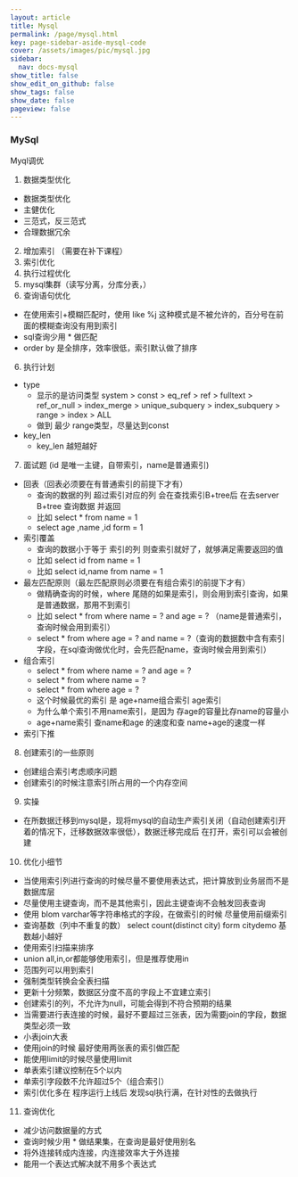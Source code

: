 ```yaml
---
layout: article
title: Mysql
permalink: /page/mysql.html
key: page-sidebar-aside-mysql-code
cover: /assets/images/pic/mysql.jpg
sidebar:
  nav: docs-mysql
show_title: false
show_edit_on_github: false
show_tags: false
show_date: false
pageview: false
---
```

<style>
  .hero-example p {
    margin: .5rem 0;
  }
  .hero-example--height {
    height: 500px;
  }
  .hero-fill-example {
    background-color: #ccc;
  }
  .hero-fill-example--dark {
    background-color: #123;
  }
  .hero-bg-image-example {
    background-image: url("/docs/assets/images/cover25.jpg");
  }
  .hero-bg-image-example--linear-gradient {
    background-image: linear-gradient(135deg, rgba(255, 69, 0, .5), rgba(255, 197, 0, .2)), url("/docs/assets/images/cover3.jpg");
  }
</style>

<div class="hero hero-example hero--dark hero-bg-image-example my-3">
  <div class="hero__content">
    <h3>MySql</h3>
  </div>
</div>

Myql调优
1. 数据类型优化
  - 数据类型优化
  - 主健优化
  - 三范式，反三范式
  - 合理数据冗余
2. 增加索引 （需要在补下课程）
3. 索引优化
4. 执行过程优化
4. mysql集群（读写分离，分库分表，）
5. 查询语句优化
  - 在使用索引+模糊匹配时，使用 like %j 这种模式是不被允许的，百分号在前面的模糊查询没有用到索引
  - sql查询少用 * 做匹配
  - order by 是全排序，效率很低，索引默认做了排序

6. 执行计划
  - type
    - 显示的是访问类型 system > const > eq_ref > ref > fulltext > ref_or_null > index_merge > unique_subquery > index_subquery > range > index > ALL
    - 做到 最少 range类型，尽量达到const
  - key_len
    - key_len 越短越好

7. 面试题 (id 是唯一主键，自带索引，name是普通索引)
  - 回表（回表必须要在有普通索引的前提下才有）
    - 查询的数据的列 超过索引对应的列 会在查找索引B+tree后 在去server B+tree 查询数据 并返回
    - 比如 select *  from name = 1
    - select age ,name ,id form  = 1
  - 索引覆盖
    - 查询的数据小于等于 索引的列 则查索引就好了，就够满足需要返回的值
    - 比如 select id from name = 1
    - 比如 select id,name  from name = 1
  - 最左匹配原则（最左匹配原则必须要在有组合索引的前提下才有）
    - 做精确查询的时候，where 尾随的如果是索引，则会用到索引查询，如果是普通数据，那用不到索引
    - 比如 select * from where name = ? and age = ? （name是普通索引，查询时候会用到索引）
    - select * from where age = ? and name = ?（查询的数据数中含有索引字段，在sql查询做优化时，会先匹配name，查询时候会用到索引）
  - 组合索引
    - select * from where name = ? and age = ?
    - select * from where name = ?  
    - select * from where age = ?
    - 这个时候最优的索引 是 age+name组合索引  age索引
    - 为什么单个索引不用name索引，是因为 存age的容量比存name的容量小
    - age+name索引 查name和age 的速度和查 name+age的速度一样
  - 索引下推
8. 创建索引的一些原则
  - 创建组合索引考虑顺序问题
  - 创建索引的时候注意索引所占用的一个内存空间
9. 实操
  - 在所数据迁移到mysql是，现将mysql的自动生产索引关闭（自动创建索引开着的情况下，迁移数据效率很低），数据迁移完成后 在打开，索引可以会被创建
10. 优化小细节
  - 当使用索引列进行查询的时候尽量不要使用表达式，把计算放到业务层而不是数据库层
  - 尽量使用主键查询，而不是其他索引，因此主键查询不会触发回表查询
  - 使用 blom varchar等字符串格式的字段，在做索引的时候 尽量使用前缀索引
  - 查询基数（列中不重复的数） select count(distinct city) form citydemo 基数越小越好
  - 使用索引扫描来排序
  - union all,in,or都能够使用索引，但是推荐使用in
  - 范围列可以用到索引
  - 强制类型转换会全表扫描
  - 更新十分频繁，数据区分度不高的字段上不宜建立索引
  - 创建索引的列，不允许为null，可能会得到不符合预期的结果
  - 当需要进行表连接的时候，最好不要超过三张表，因为需要join的字段，数据类型必须一致
  - 小表join大表
  - 使用join的时候 最好使用两张表的索引做匹配
  - 能使用limit的时候尽量使用limit
  - 单表索引建议控制在5个以内
  - 单索引字段数不允许超过5个（组合索引）
  - 索引优化多在 程序运行上线后 发现sql执行满，在针对性的去做执行
11. 查询优化
  - 减少访问数据量的方式
  - 查询时候少用 * 做结果集，在查询是最好使用别名
  - 将外连接转成内连接，内连接效率大于外连接
  - 能用一个表达式解决就不用多个表达式
